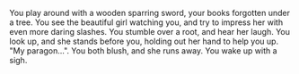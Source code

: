 You play around with a wooden sparring sword, your books forgotten under a tree. You see the beautiful girl watching you, and try to impress her with even more daring slashes. You stumble over a root, and hear her laugh. You look up, and she stands before you, holding out her hand to help you up. "My paragon...". You both blush, and she runs away. You wake up with a sigh.
